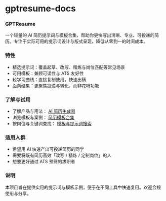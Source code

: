 # gptresume-docs
### GPTResume

一个轻量的 AI 简历提示词与模板合集，帮助你更快写出清晰、专业、可投递的简历。专注于实际可用的提示词设计与版式呈现，降低从零到一的时间成本。

### 特性
- 精选提示词：覆盖起草、改写、精炼与岗位匹配等常见场景
- 可用模板：兼顾可读性与 ATS 友好性
- 轻学习曲线：直接复制使用，快速出稿
- 面向结果：更聚焦投递与转化，而非花哨功能

### 了解与试用
- 了解产品与用法： [AI 简历生成器](gptresume.net)
- 浏览模板与案例： [简历模板合集](gptresume.net)
- 按岗位与关键词查找： [模板与提示词搜索](gptresume.net)

### 适用人群
- 希望用 AI 快速产出可投递简历的同学
- 需要将既有简历高效「改写 / 精炼 / 定制岗位」的人
- 想要更好通过 ATS 预筛的求职者

### 说明
本项目旨在提供实用的提示词与模板示例，便于在不同工具中快速复用。欢迎合规使用与分享。
